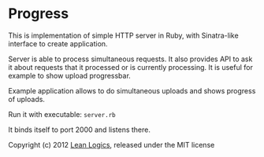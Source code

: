 Progress
========

This is implementation of simple HTTP server in Ruby, with Sinatra-like interface to create application.

Server is able to process simultaneous requests. It also provides API to ask it about requests that it processed or is currently processing. It is useful for example to show upload progressbar.

Example application allows to do simultaneous uploads and shows progress of uploads.

Run it with executable: ``` server.rb ```

It binds itself to port 2000 and listens there.

Copyright (c) 2012 [Lean Logics](http://leanlogics.com), released under the MIT license
